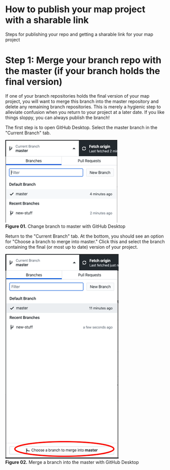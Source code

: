 # How to publish your map project with a sharable link

Steps for publishing your repo and getting a sharable link for your map project

# Step 1: Merge your branch repo with the master (if your branch holds the final version)

If one of your branch repositories holds the final version of your map project, you will want to merge this branch into the master repository and delete any remaining branch repositories. This is merely a hygienic step to alleviate confusion when you return to your project at a later date. If you like things sloppy, you can always publish the branch!

The first step is to open GitHub Desktop. Select the master branch in the "Current Branch" tab.

![Change branch to master](img/select-branch.png)  
**Figure 01.** Change branch to master with GitHub Desktop

Return to the "Current Branch" tab. At the bottom, you should see an option for "Choose a branch to merge into master." Click this and select the branch containing the final (or most up to date) version of your project.

![Merge a branch into the master](img/merge-to-master.png)  
**Figure 02.** Merge a branch into the master with GitHub Desktop
